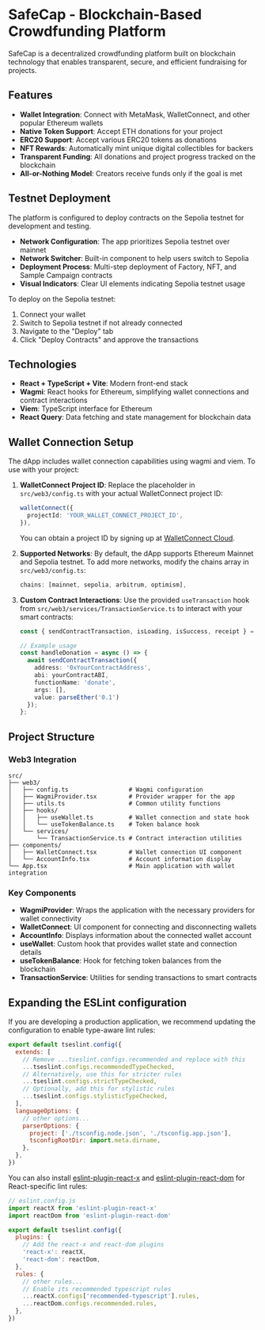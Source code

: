 # SafeCap - Blockchain-Based Crowdfunding Platform

SafeCap is a decentralized crowdfunding platform built on blockchain technology that enables transparent, secure, and efficient fundraising for projects.

## Features

- **Wallet Integration**: Connect with MetaMask, WalletConnect, and other popular Ethereum wallets
- **Native Token Support**: Accept ETH donations for your project
- **ERC20 Support**: Accept various ERC20 tokens as donations
- **NFT Rewards**: Automatically mint unique digital collectibles for backers
- **Transparent Funding**: All donations and project progress tracked on the blockchain
- **All-or-Nothing Model**: Creators receive funds only if the goal is met

## Testnet Deployment

The platform is configured to deploy contracts on the Sepolia testnet for development and testing.

- **Network Configuration**: The app prioritizes Sepolia testnet over mainnet
- **Network Switcher**: Built-in component to help users switch to Sepolia
- **Deployment Process**: Multi-step deployment of Factory, NFT, and Sample Campaign contracts
- **Visual Indicators**: Clear UI elements indicating Sepolia testnet usage

To deploy on the Sepolia testnet:
1. Connect your wallet
2. Switch to Sepolia testnet if not already connected
3. Navigate to the "Deploy" tab
4. Click "Deploy Contracts" and approve the transactions

## Technologies

- **React + TypeScript + Vite**: Modern front-end stack
- **Wagmi**: React hooks for Ethereum, simplifying wallet connections and contract interactions
- **Viem**: TypeScript interface for Ethereum
- **React Query**: Data fetching and state management for blockchain data

## Wallet Connection Setup

The dApp includes wallet connection capabilities using wagmi and viem. To use with your project:

1. **WalletConnect Project ID**: Replace the placeholder in `src/web3/config.ts` with your actual WalletConnect project ID:
   ```ts
   walletConnect({
     projectId: 'YOUR_WALLET_CONNECT_PROJECT_ID',
   }),
   ```
   You can obtain a project ID by signing up at [WalletConnect Cloud](https://cloud.walletconnect.com/).

2. **Supported Networks**: By default, the dApp supports Ethereum Mainnet and Sepolia testnet. To add more networks, modify the chains array in `src/web3/config.ts`:
   ```ts
   chains: [mainnet, sepolia, arbitrum, optimism],
   ```

3. **Custom Contract Interactions**: Use the provided `useTransaction` hook from `src/web3/services/TransactionService.ts` to interact with your smart contracts:
   ```ts
   const { sendContractTransaction, isLoading, isSuccess, receipt } = useTransaction();
   
   // Example usage
   const handleDonation = async () => {
     await sendContractTransaction({
       address: '0xYourContractAddress',
       abi: yourContractABI,
       functionName: 'donate',
       args: [],
       value: parseEther('0.1')
     });
   };
   ```

## Project Structure

### Web3 Integration
```
src/
├── web3/
│   ├── config.ts                 # Wagmi configuration
│   ├── WagmiProvider.tsx         # Provider wrapper for the app
│   ├── utils.ts                  # Common utility functions
│   ├── hooks/
│   │   ├── useWallet.ts          # Wallet connection and state hook
│   │   └── useTokenBalance.ts    # Token balance hook
│   └── services/
│       └── TransactionService.ts # Contract interaction utilities
├── components/
│   ├── WalletConnect.tsx         # Wallet connection UI component
│   └── AccountInfo.tsx           # Account information display
└── App.tsx                       # Main application with wallet integration
```

### Key Components

- **WagmiProvider**: Wraps the application with the necessary providers for wallet connectivity
- **WalletConnect**: UI component for connecting and disconnecting wallets
- **AccountInfo**: Displays information about the connected wallet account
- **useWallet**: Custom hook that provides wallet state and connection details
- **useTokenBalance**: Hook for fetching token balances from the blockchain
- **TransactionService**: Utilities for sending transactions to smart contracts

## Expanding the ESLint configuration

If you are developing a production application, we recommend updating the configuration to enable type-aware lint rules:

```js
export default tseslint.config({
  extends: [
    // Remove ...tseslint.configs.recommended and replace with this
    ...tseslint.configs.recommendedTypeChecked,
    // Alternatively, use this for stricter rules
    ...tseslint.configs.strictTypeChecked,
    // Optionally, add this for stylistic rules
    ...tseslint.configs.stylisticTypeChecked,
  ],
  languageOptions: {
    // other options...
    parserOptions: {
      project: ['./tsconfig.node.json', './tsconfig.app.json'],
      tsconfigRootDir: import.meta.dirname,
    },
  },
})
```

You can also install [eslint-plugin-react-x](https://github.com/Rel1cx/eslint-react/tree/main/packages/plugins/eslint-plugin-react-x) and [eslint-plugin-react-dom](https://github.com/Rel1cx/eslint-react/tree/main/packages/plugins/eslint-plugin-react-dom) for React-specific lint rules:

```js
// eslint.config.js
import reactX from 'eslint-plugin-react-x'
import reactDom from 'eslint-plugin-react-dom'

export default tseslint.config({
  plugins: {
    // Add the react-x and react-dom plugins
    'react-x': reactX,
    'react-dom': reactDom,
  },
  rules: {
    // other rules...
    // Enable its recommended typescript rules
    ...reactX.configs['recommended-typescript'].rules,
    ...reactDom.configs.recommended.rules,
  },
})
```
